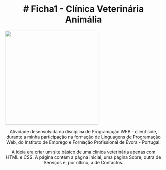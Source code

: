 <h1 align="center"># Ficha1 - Clínica Veterinária Animália</h1>
<img src= "file:///C:/xampp/htdocs/programa-o-web-client-side/Ficha1_WEB-main/src/img/Animalia-v2.png" width="300px">
<p align="center">Atividade desenvolvida na disciplina de Programação WEB - client side, durante a minha participação na formação de Linguagens de Programação Web, do Instituto de Emprego e Formação Profissional de Évora - Portugal.</p>
<p align="center">A ideia era criar um site básico de uma clínica veterinária apenas com HTML e CSS. A página contém a página inicial, uma página Sobre, outra de Serviços e, por último, a de Contactos.
</p>
